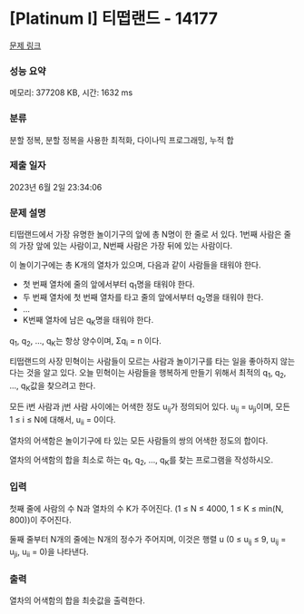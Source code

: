 # [Platinum I] 티떱랜드 - 14177 

[문제 링크](https://www.acmicpc.net/problem/14177) 

### 성능 요약

메모리: 377208 KB, 시간: 1632 ms

### 분류

분할 정복, 분할 정복을 사용한 최적화, 다이나믹 프로그래밍, 누적 합

### 제출 일자

2023년 6월 2일 23:34:06

### 문제 설명

<p>티떱랜드에서 가장 유명한 놀이기구의 앞에 총 N명이 한 줄로 서 있다. 1번째 사람은 줄의 가장 앞에 있는 사람이고, N번째 사람은 가장 뒤에 있는 사람이다.</p>

<p>이 놀이기구에는 총 K개의 열차가 있으며, 다음과 같이 사람들을 태워야 한다.</p>

<ul>
	<li>첫 번째 열차에 줄의 앞에서부터 q<sub>1</sub>명을 태워야 한다.</li>
	<li>두 번째 열차에 첫 번째 열차를 타고 줄의 앞에서부터 q<sub>2</sub>명을 태워야 한다.</li>
	<li>...</li>
	<li>K번째 열차에 남은 q<sub>K</sub>명을 태워야 한다.</li>
</ul>

<p>q<sub>1</sub>, q<sub>2</sub>, ..., q<sub>K</sub>는 항상 양수이며, Σq<sub>i</sub> = n 이다.</p>

<p>티떱랜드의 사장 민혁이는 사람들이 모르는 사람과 놀이기구를 타는 일을 좋아하지 않는다는 것을 알고 있다. 오늘 민혁이는 사람들을 행복하게 만들기 위해서 최적의 q<sub>1</sub>, q<sub>2</sub>, ..., q<sub>K</sub>값을 찾으려고 한다.</p>

<p>모든 i번 사람과 j번 사람 사이에는 어색한 정도 u<sub>ij</sub>가 정의되어 있다. u<sub>ij</sub> = u<sub>ji</sub>이며, 모든 1 ≤ i ≤ N에 대해서, u<sub>ii</sub> = 0이다.</p>

<p>열차의 어색함은 놀이기구에 타 있는 모든 사람들의 쌍의 어색한 정도의 합이다.</p>

<p>열차의 어색함의 합을 최소로 하는 q<sub>1</sub>, q<sub>2</sub>, ..., q<sub>K</sub>를 찾는 프로그램을 작성하시오.</p>

### 입력 

 <p>첫째 줄에 사람의 수 N과 열차의 수 K가 주어진다. (1 ≤ N ≤ 4000, 1 ≤ K ≤ min(N, 800))이 주어진다.</p>

<p>둘째 줄부터 N개의 줄에는 N개의 정수가 주어지며, 이것은 행렬 u (0 ≤ u<sub>ij</sub> ≤ 9, u<sub>ij</sub> = u<sub>ji</sub>, u<sub>ii</sub> = 0)을 나타낸다.</p>

### 출력 

 <p>열차의 어색함의 합을 최솟값을 출력한다.</p>


